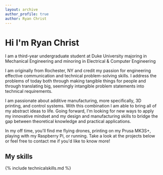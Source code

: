 ```yaml
---
layout: archive
author_profile: true
author: Ryan Christ
---
```

# Hi I'm Ryan Christ
I am a third-year undergraduate student at Duke University majoring in Mechanical Engineering and minoring in Electrical & Computer Engineering

I am originally from Rochester, NY and credit my passion for engineering effective communication and technical problem-solving skills. I address the problems of today both through making tangible things for people and through translating big, seemingly intangible problem statements into technical requirements.

I am passionate about additive manufacturing, more specifically, 3D printing, and control systems. With this combination I am able to bring all of my abstract ideas to life. Going forward, I’m looking for new ways to apply my innovative mindset and my design and manufacturing skills to bridge the gap between theoretical knowledge and practical applications.

In my off time, you'll find me flying drones, printing on my Prusa MK3S+, playing with my Raspberry Pi, or running. Take a look at the projects below or feel free to contact me if you'd like to know more!

## My skills

{% include technicalskills.md %}
